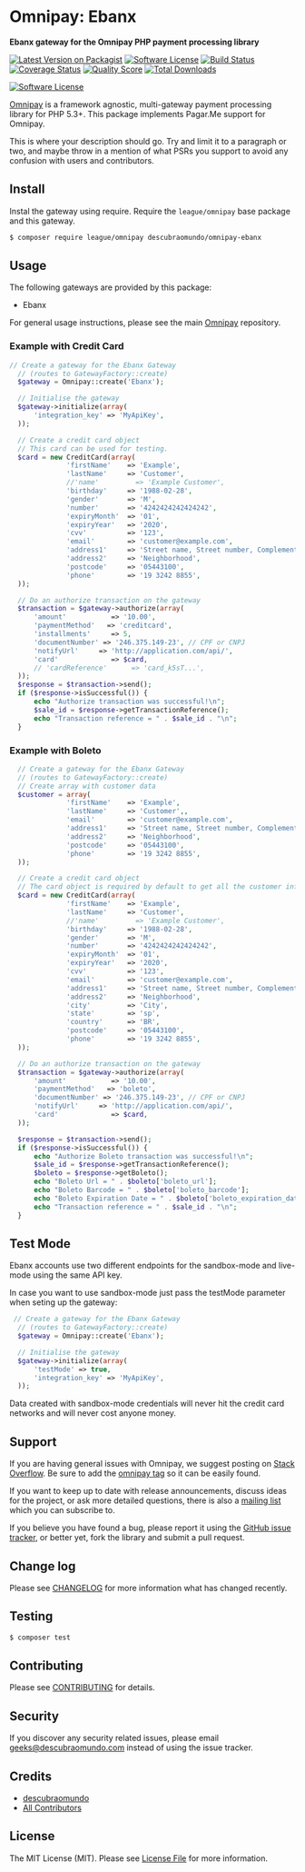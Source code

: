 # Omnipay: Ebanx

**Ebanx gateway for the Omnipay PHP payment processing library**

[![Latest Version on Packagist](https://img.shields.io/packagist/v/descubraomundo/omnipay-ebanx.svg?style=flat-square)](https://packagist.org/packages/descubraomundo/omnipay-ebanx)
[![Software License](https://img.shields.io/badge/license-MIT-brightgreen.svg?style=flat-square)](LICENSE.md)
[![Build Status](https://img.shields.io/travis/descubraomundo/omnipay-ebanx/master.svg?style=flat-square)](https://travis-ci.org/descubraomundo/omnipay-ebanx)
[![Coverage Status](https://img.shields.io/scrutinizer/coverage/g/descubraomundo/omnipay-ebanx.svg?style=flat-square)](https://scrutinizer-ci.com/g/descubraomundo/omnipay-ebanx/code-structure)
[![Quality Score](https://img.shields.io/scrutinizer/g/descubraomundo/omnipay-ebanx.svg?style=flat-square)](https://scrutinizer-ci.com/g/descubraomundo/omnipay-ebanx)
[![Total Downloads](https://img.shields.io/packagist/dt/descubraomundo/omnipay-ebanx.svg?style=flat-square)](https://packagist.org/packages/descubraomundo/omnipay-ebanx)

[![Software License](https://img.shields.io/badge/license-MIT-brightgreen.svg?style=flat-square)](LICENSE.md)

[Omnipay](https://github.com/thephpleague/omnipay) is a framework agnostic, multi-gateway payment
processing library for PHP 5.3+. This package implements Pagar.Me support for Omnipay.

This is where your description should go. Try and limit it to a paragraph or two, and maybe throw in a mention of what
PSRs you support to avoid any confusion with users and contributors.

## Install

Instal the gateway using require. Require the `league/omnipay` base package and this gateway.

``` bash
$ composer require league/omnipay descubraomundo/omnipay-ebanx
```

## Usage

The following gateways are provided by this package:

 * Ebanx

For general usage instructions, please see the main [Omnipay](https://github.com/thephpleague/omnipay) repository.

### Example with Credit Card
``` php
// Create a gateway for the Ebanx Gateway
  // (routes to GatewayFactory::create)
  $gateway = Omnipay::create('Ebanx');

  // Initialise the gateway
  $gateway->initialize(array(
      'integration_key' => 'MyApiKey',
  ));

  // Create a credit card object
  // This card can be used for testing.
  $card = new CreditCard(array(
              'firstName'    => 'Example',
              'lastName'     => 'Customer',
              //'name'         => 'Example Customer',
              'birthday'     => '1988-02-28',
              'gender'       => 'M',
              'number'       => '4242424242424242',
              'expiryMonth'  => '01',
              'expiryYear'   => '2020',
              'cvv'          => '123',
              'email'        => 'customer@example.com',
              'address1'     => 'Street name, Street number, Complementary',
              'address2'     => 'Neighborhood',
              'postcode'     => '05443100',
              'phone'        => '19 3242 8855',
  ));

  // Do an authorize transaction on the gateway
  $transaction = $gateway->authorize(array(
      'amount'           => '10.00',
      'paymentMethod'   => 'creditcard',
      'installments'     => 5,
      'documentNumber' => '246.375.149-23', // CPF or CNPJ
      'notifyUrl'     => 'http://application.com/api/',
      'card'             => $card,
      // 'cardReference'      => 'card_k5sT...',
  ));
  $response = $transaction->send();
  if ($response->isSuccessful()) {
      echo "Authorize transaction was successful!\n";
      $sale_id = $response->getTransactionReference();
      echo "Transaction reference = " . $sale_id . "\n";
  }
```

### Example with Boleto

``` php
  // Create a gateway for the Ebanx Gateway
  // (routes to GatewayFactory::create)
  // Create array with customer data
  $customer = array(
              'firstName'    => 'Example',
              'lastName'     => 'Customer',,
              'email'        => 'customer@example.com',
              'address1'     => 'Street name, Street number, Complementary',
              'address2'     => 'Neighborhood',
              'postcode'     => '05443100',
              'phone'        => '19 3242 8855',
  ));

  // Create a credit card object
  // The card object is required by default to get all the customer information, even if you want to use boleto payment method.
  $card = new CreditCard(array(
              'firstName'    => 'Example',
              'lastName'     => 'Customer',
              //'name'         => 'Example Customer',
              'birthday'     => '1988-02-28',
              'gender'       => 'M',
              'number'       => '4242424242424242',
              'expiryMonth'  => '01',
              'expiryYear'   => '2020',
              'cvv'          => '123',
              'email'        => 'customer@example.com',
              'address1'     => 'Street name, Street number, Complementary',
              'address2'     => 'Neighborhood',
              'city'         => 'City',
              'state'        => 'sp',
              'country'      => 'BR',
              'postcode'     => '05443100',
              'phone'        => '19 3242 8855',
  ));

  // Do an authorize transaction on the gateway
  $transaction = $gateway->authorize(array(
      'amount'           => '10.00',
      'paymentMethod'   => 'boleto',
      'documentNumber' => '246.375.149-23', // CPF or CNPJ
      'notifyUrl'     => 'http://application.com/api/',
      'card'             => $card,
  ));

  $response = $transaction->send();
  if ($response->isSuccessful()) {
      echo "Authorize Boleto transaction was successful!\n";
      $sale_id = $response->getTransactionReference();
      $boleto = $response->getBoleto();
      echo "Boleto Url = " . $boleto['boleto_url'];
      echo "Boleto Barcode = " . $boleto['boleto_barcode'];
      echo "Boleto Expiration Date = " . $boleto['boleto_expiration_date'];
      echo "Transaction reference = " . $sale_id . "\n";
  }
```


## Test Mode

Ebanx accounts use two different endpoints for the sandbox-mode and live-mode using the same API key.

In case you want to use sandbox-mode just pass the testMode parameter when seting up the gateway:
``` php
 // Create a gateway for the Ebanx Gateway
  // (routes to GatewayFactory::create)
  $gateway = Omnipay::create('Ebanx');

  // Initialise the gateway
  $gateway->initialize(array(
      'testMode' => true,
      'integration_key' => 'MyApiKey',
  ));
```

Data created with sandbox-mode credentials will never hit the credit card networks
and will never cost anyone money.


## Support

If you are having general issues with Omnipay, we suggest posting on
[Stack Overflow](http://stackoverflow.com/). Be sure to add the
[omnipay tag](http://stackoverflow.com/questions/tagged/omnipay) so it can be easily found.

If you want to keep up to date with release announcements, discuss ideas for the project,
or ask more detailed questions, there is also a [mailing list](https://groups.google.com/forum/#!forum/omnipay) which
you can subscribe to.

If you believe you have found a bug, please report it using the [GitHub issue tracker](https://github.com/descubraomundo/omnipay-ebanx/issues),
or better yet, fork the library and submit a pull request.

## Change log

Please see [CHANGELOG](CHANGELOG.md) for more information what has changed recently.

## Testing

``` bash
$ composer test
```

## Contributing

Please see [CONTRIBUTING](CONTRIBUTING.md) for details.

## Security

If you discover any security related issues, please email geeks@descubraomundo.com instead of using the issue tracker.

## Credits

- [descubraomundo](https://github.com/descubraomundo)
- [All Contributors](../../contributors)

## License

The MIT License (MIT). Please see [License File](LICENSE.md) for more information.
